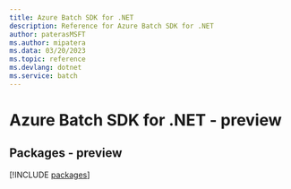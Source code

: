 ```yaml
---
title: Azure Batch SDK for .NET
description: Reference for Azure Batch SDK for .NET
author: paterasMSFT
ms.author: mipatera
ms.data: 03/20/2023
ms.topic: reference
ms.devlang: dotnet
ms.service: batch
---
```

# Azure Batch SDK for .NET - preview
## Packages - preview
[!INCLUDE [packages](batch-index.md)]